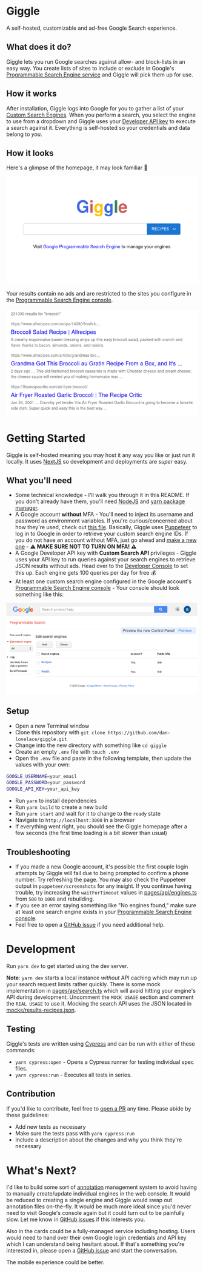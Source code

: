 # Giggle

A self-hosted, customizable and ad-free Google Search experience.

## What does it do?

Giggle lets you run Google searches against allow- and block-lists in an easy way. You create lists of sites to include or exclude in Google's [Programmable Search Engine service](https://developers.google.com/custom-search) and Giggle will pick them up for use.

## How it works

After installation, Giggle logs into Google for you to gather a list of your [Custom Search Engines](https://programmablesearchengine.google.com/about/). When you perform a search, you select the engine to use from a dropdown and Giggle uses your [Developer API key](https://console.cloud.google.com/apis/dashboard) to execute a search against it. Everything is self-hosted so your credentials and data belong to _you_.

## How it looks

Here's a glimpse of the homepage, it may look familiar 🙂

![giggle_homepage](./assets/giggle_homepage.png)

Your results contain no ads and are restricted to the sites you configure in the [Programmable Search Engine console](https://programmablesearchengine.google.com/smart_sign_in).

![giggle_results](./assets/giggle_results.png)

# Getting Started

Giggle is self-hosted meaning you may host it any way you like or just run it locally. It uses [NextJS](https://nextjs.org/) so development and deployments are _super_ easy.

## What you'll need

- Some technical knowledge - I'll walk you through it in this README. If you don't already have them, you'll need [NodeJS](https://nodejs.org/) and [yarn package manager](https://yarnpkg.com/).
- A Google account **without** MFA - You'll need to inject its username and password as environment variables. If you're curious/concerned about how they're used, check out [this file](https://github.com/dan-lovelace/giggle/blob/main/pages/api/engines.ts). Basically, Giggle uses [Puppeteer](https://github.com/puppeteer/puppeteer) to log in to Google in order to retrieve your custom search engine IDs. If you do not have an account without MFA, just go ahead and [make a new one](https://accounts.google.com/signup) - **⚠️ MAKE SURE NOT TO TURN ON MFA! ⚠️**
- A Google Developer API key with **Custom Search API** privileges - Giggle uses your API key to run queries against your search engines to retrieve JSON results without ads. Head over to the [Developer Console](https://console.cloud.google.com/apis/dashboard) to set this up. Each engine gets 100 queries per day for free 💰
- At least one custom search engine configured in the Google account's [Programmable Search Engine console](https://programmablesearchengine.google.com/smart_sign_in) - Your console should look something like this:

![programmable_search_engine](./assets/cse_console.png)

## Setup

- Open a new Terminal window
- Clone this repository with `git clone https://github.com/dan-lovelace/giggle.git`
- Change into the new directory with something like `cd giggle`
- Create an empty `.env` file with `touch .env`
- Open the `.env` file and paste in the following template, then update the values with your own:

```sh
GOOGLE_USERNAME=your_email
GOOGLE_PASSWORD=your_password
GOOGLE_API_KEY=your_api_key
```

- Run `yarn` to install dependencies
- Run `yarn build` to create a new build
- Run `yarn start` and wait for it to change to the `ready` state
- Navigate to `http://localhost:3000` in a browser
- If everything went right, you should see the Giggle homepage after a few seconds (the first time loading is a bit slower than usual)

## Troubleshooting

- If you made a new Google account, it's possible the first couple login attempts by Giggle will fail due to being prompted to confirm a phone number. Try refreshing the page. You may also check the Puppeteer output in `puppeteer/screenshots` for any insight. If you continue having trouble, try increasing the `waitForTimeout` values in [pages/api/engines.ts](https://github.com/dan-lovelace/giggle/blob/main/pages/api/engines.ts) from `500` to `1000` and rebuilding.
- If you see an error saying something like "No engines found," make sure at least one search engine exists in your [Programmable Search Engine console](https://programmablesearchengine.google.com/smart_sign_in).
- Feel free to open a [GitHub issue](https://github.com/dan-lovelace/giggle/issues) if you need additional help.

# Development

Run `yarn dev` to get started using the dev server.

**Note**: `yarn dev` starts a local instance _without_ API caching which may run up your search request limits rather quickly. There is some mock implementation in [pages/api/search.ts](https://github.com/dan-lovelace/giggle/blob/main/pages/api/search.ts) which will avoid hitting your engine's API during development. Uncomment the `MOCK USAGE` section and comment the `REAL USAGE` to use it. Mocking the search API uses the JSON located in [mocks/results-recipes.json](https://github.com/dan-lovelace/giggle/blob/main/mocks/results-recipes.json).

## Testing

Giggle's tests are written using [Cypress](https://www.cypress.io/) and can be run with either of these commands:

- `yarn cypress:open` - Opens a Cypress runner for testing individual spec files.
- `yarn cypress:run` - Executes all tests in series.

## Contribution

If you'd like to contribute, feel free to [open a PR](https://github.com/dan-lovelace/giggle/compare) any time. Please abide by these guidelines:

- Add new tests as necessary
- Make sure the tests pass with `yarn cypress:run`
- Include a description about the changes and why you think they're necessary

# What's Next?

I'd like to build some sort of [annotation](https://developers.google.com/custom-search/docs/basics) management system to avoid having to manually create/update individual engines in the web console. It would be reduced to creating a single engine and Giggle would swap out annotation files on-the-fly. It would be much more ideal since you'd never need to visit Google's console again but it could turn out to be painfully slow. Let me know in [GitHub issues](https://github.com/dan-lovelace/giggle/issues) if this interests you.

Also in the cards could be a fully-managed service including hosting. Users would need to hand over their own Google login credentials and API key which I can understand being hesitant about. If that's something you're interested in, please open a [GitHub issue](https://github.com/dan-lovelace/giggle/issues) and start the conversation.

The mobile experience could be better.
